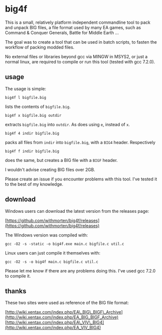 # big4f

This is a small, relatively platform independent commandline tool to pack and unpack BIG files, a file format used by many EA games, such as Command & Conquer Generals, Battle for Middle Earth ...

The goal was to create a tool that can be used in batch scripts, to fasten the workflow of packing modded files.

No external files or libraries beyond gcc via MINGW in MSYS2, or just a normal linux, are required to compile or run this tool (tested with gcc 7.2.0).

## usage

The usage is simple:

    big4f l bigfile.big

lists the contents of `bigfile.big`.

    big4f x bigfile.big outdir

extracts `bigfile.big` into `outdir`. As does using `e`, instead of `x`.

    big4f 4 indir bigfile.big

packs all files from `indir` into `bigfile.big`, with a `BIG4` header. Respectively

    big4f f indir bigfile.big

does the same, but creates a BIG file with a `BIGF` header.

I wouldn't advise creating BIG files over 2GB.

Please create an issue if you encounter problems with this tool. I've tested it to the best of my knowledge.

## download

Windows users can download the latest version from the releases page:

[https://github.com/withmorten/big4f/releases](https://github.com/withmorten/big4f/releases)

The Windows version was compiled with:

    gcc -O2 -s -static -o big4f.exe main.c bigfile.c util.c

Linux users can just compile it themselves with:

    gcc -O2 -s -o big4f main.c bigfile.c util.c

Please let me know if there are any problems doing this. I've used gcc 7.2.0 to compile it.

## thanks

These two sites were used as reference of the BIG file format:

[http://wiki.xentax.com/index.php/EA\_BIG\_BIGF\_Archive](http://wiki.xentax.com/index.php/EA_BIG_BIGF_Archive)
[http://wiki.xentax.com/index.php/EA\_VIV\_BIG4](http://wiki.xentax.com/index.php/EA_VIV_BIG4)
